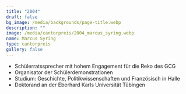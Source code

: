 ```yaml
---
title: "2004"
draft: false
bg_image: /media/backgrounds/page-title.webp
description: ""
image: /media/cantorpreis/2004_marcus_syring.webp
name: Marcus Syring
type: cantorpreis
gallery: false
---
```

- Schülerratssprecher mit hohem Engagement für die Reko des GCG
- Organisator der Schülerdemonstrationen
- Studium: Geschichte, Politikwissenschaften und Französisch in Halle
- Doktorand an der Eberhard Karls Universität Tübingen
